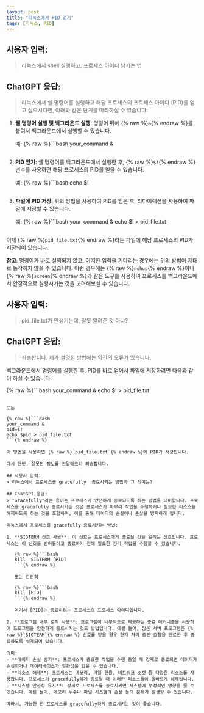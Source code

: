 ```yaml
---
layout: post
title: "리눅스에서 PID 얻기"
tags: [리눅스, PID]
---
```


## 사용자 입력:
> 리눅스에서 shell 실행하고, 프로세스 아이디 남기는 법

## ChatGPT 응답:
> 리눅스에서 쉘 명령어를 실행하고 해당 프로세스의 프로세스 아이디 (PID)를 얻고 싶으시다면, 아래와 같은 단계를 따라하실 수 있습니다:

1. **쉘 명령어 실행 및 백그라운드 실행**: 명령어 뒤에 {% raw %}`&`{% endraw %}를 붙여서 백그라운드에서 실행할 수 있습니다.
   
   예: 
   {% raw %}```bash
   your_command &
   ```{% endraw %}

2. **PID 얻기**: 쉘 명령어를 백그라운드에서 실행한 후, {% raw %}`$!`{% endraw %} 변수를 사용하면 해당 프로세스의 PID를 얻을 수 있습니다.

   예:
   {% raw %}```bash
   echo $!
   ```{% endraw %}

3. **파일에 PID 저장**: 위의 방법을 사용하여 PID를 얻은 후, 리다이렉션을 사용하여 파일에 저장할 수 있습니다.

   예:
   {% raw %}```bash
   your_command & 
   echo $! > pid_file.txt
   ```{% endraw %}

이제 {% raw %}`pid_file.txt`{% endraw %}라는 파일에 해당 프로세스의 PID가 저장되어 있습니다.

**참고**: 명령어가 바로 실행되지 않고, 어떠한 입력을 기다리는 경우에는 위의 방법이 제대로 동작하지 않을 수 있습니다. 이런 경우에는 {% raw %}`nohup`{% endraw %}이나 {% raw %}`screen`{% endraw %}과 같은 도구를 사용하여 프로세스를 백그라운드에서 안정적으로 실행시키는 것을 고려해보실 수 있습니다.

## 사용자 입력:
> pid_file.txt가 안생기는데, 잘못 알려준 것 아냐?

## ChatGPT 응답:
> 죄송합니다. 제가 설명한 방법에는 약간의 오류가 있습니다. 

백그라운드에서 명령어를 실행한 후, PID를 바로 얻어서 파일에 저장하려면 다음과 같이 하실 수 있습니다:

{% raw %}```bash
your_command & echo $! > pid_file.txt
```{% endraw %}

또는

{% raw %}```bash
your_command & 
pid=$!
echo $pid > pid_file.txt
```{% endraw %}

이 방법을 사용하면 {% raw %}`pid_file.txt`{% endraw %}에 PID가 저장됩니다. 

다시 한번, 잘못된 정보를 전달해드려 죄송합니다.

## 사용자 입력:
> 리눅스에서 프로세스를 gracefully  종료시키는 방법과 그 의미는?

## ChatGPT 응답:
> "Gracefully"라는 용어는 프로세스가 안전하게 종료되도록 하는 방법을 의미합니다. 프로세스를 gracefully 종료시키는 것은 프로세스가 마무리 작업을 수행하거나 필요한 리소스를 해제하도록 하는 것을 포함하며, 이를 통해 데이터의 손실이나 손상을 방지하게 됩니다.

리눅스에서 프로세스를 gracefully 종료시키는 방법:

1. **SIGTERM 신호 사용**: 이 신호는 프로세스에게 종료될 것을 알리는 신호입니다. 프로세스는 이 신호를 받아들이고 종료하기 전에 필요한 정리 작업을 수행할 수 있습니다.

   {% raw %}```bash
   kill -SIGTERM [PID]
   ```{% endraw %}

   또는 간단히

   {% raw %}```bash
   kill [PID]
   ```{% endraw %}

   여기서 [PID]는 종료하려는 프로세스의 프로세스 아이디입니다.

2. **프로그램 내부 로직 사용**: 프로그램이 내부적으로 제공하는 종료 메커니즘을 사용하여 프로그램을 안전하게 종료시키는 것도 방법입니다. 예를 들어, 많은 서버 프로그램은 {% raw %}`SIGTERM`{% endraw %} 신호를 받을 경우 현재 처리 중인 요청을 완료한 후 종료하도록 설계되어 있습니다.

의미:
- **데이터 손실 방지**: 프로세스가 중요한 작업을 수행 중일 때 강제로 종료되면 데이터가 손실되거나 데이터베이스가 일관성을 잃을 수 있습니다.
- **리소스 해제**: 프로세스는 메모리, 파일 핸들, 네트워크 소켓 등 다양한 리소스를 사용합니다. 프로세스가 gracefully하게 종료될 때 이러한 리소스들이 올바르게 해제됩니다.
- **시스템 안정성 유지**: 강제로 프로세스를 종료시키면 시스템에 부정적인 영향을 줄 수 있습니다. 예를 들어, 메모리 누수나 파일 시스템의 손상 등의 문제가 발생할 수 있습니다.

따라서, 가능한 한 프로세스를 gracefully하게 종료시키는 것이 좋습니다.

